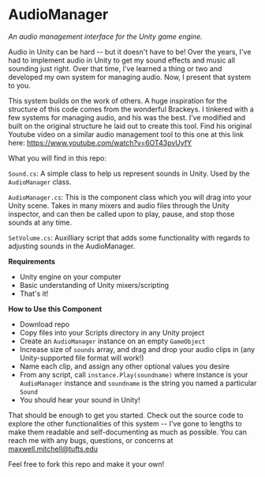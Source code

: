 # AudioManager
*An audio management interface for the Unity game engine.*

Audio in Unity can be hard -- but it doesn't have to be! Over the years, I've had to implement audio 
in Unity to get my sound effects and music all sounding just right. Over that time, I've learned a thing
or two and developed my own system for managing audio. Now, I present that system to you. 

This system builds on the work of others. A huge inspiration for the structure of this code comes from
the wonderful Brackeys. I tinkered with a few systems for managing audio, and his was the best. I've
modified and built on the original structure he laid out to create this tool. Find his original Youtube 
video on a similar audio management tool to this one at this link here: https://www.youtube.com/watch?v=6OT43pvUyfY 

What you will find in this repo:

`Sound.cs`: A simple class to help us represent sounds in Unity. Used by the `AudioManager` class.

`AudioManager.cs`: This is the component class which you will drag into your Unity scene. Takes in
                     many mixers and audio files through the Unity inspector, and can then be called
                     upon to play, pause, and stop those sounds at any time.
                     
`SetVolume.cs`: Auxilliary script that adds some functionality with regards to adjusting sounds in
                  the AudioManager.

**Requirements**
* Unity engine on your computer
* Basic understanding of Unity mixers/scripting
* That's it!

**How to Use this Component**
* Download repo
* Copy files into your Scripts directory in any Unity project
* Create an `AudioManager` instance on an empty `GameObject`
* Increase size of `sounds` array, and drag and drop your audio clips in (any Unity-supported file format will work!)
* Name each clip, and assign any other optional values you desire
* From any script, call `instance.Play(soundname)` where instance is your `AudioManager` instance and `soundname` is the string you named a particular `Sound`
* You should hear your sound in Unity!

That should be enough to get you started. Check out the source code to explore the other functionalities
of this system -- I've gone to lengths to make them readable and self-documenting as much as possible.
You can reach me with any bugs, questions, or concerns at maxwell.mitchell@tufts.edu

Feel free to fork this repo and make it your own!


